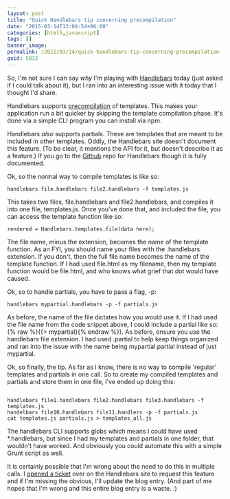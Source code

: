 ```yaml
---
layout: post
title: "Quick Handlebars tip concerning precompilation"
date: "2015-03-14T13:09:54+06:00"
categories: [html5,javascript]
tags: []
banner_image: 
permalink: /2015/03/14/quick-handlebars-tip-concerning-precompilation
guid: 5832
---
```


So, I'm not sure I can say <i>why</i> I'm playing with <a href="http://www.handlebarsjs.com">Handlebars</a> today (just asked if I could talk about it), but I ran into an interesting issue with it today that I thought I'd share.

<!--more-->

Handlebars supports <a href="http://handlebarsjs.com/precompilation.html">precompilation</a> of templates. This makes your application run a bit quicker by skipping the template compilation phase. It's done via a simple CLI program you can install via npm.

Handlebars <i>also</i> supports partials. These are templates that are meant to be included in other templates. Oddly, the Handlebars site doesn't document this feature. (To be clear, it mentions the API for it, but doesn't describe it as a feature.) If you go to the <a href="https://github.com/wycats/handlebars.js/">Github</a> repo for Handlebars though it is fully documented. 

Ok, so the normal way to compile templates is like so:

<pre><code>handlebars file.handlebars file2.handlebars -f templates.js</code></pre>

This takes two files, file.handlebars and file2.handlebars, and compiles it into one file, templates.js. Once you've done that, and included the file, you can access the template function like so: 

<pre><code class="language-javascript">rendered = Handlebars.templates.file(data here);</code></pre>

The file name, minus the extension, becomes the name of the template function. As an FYI, you should name your files with the .handlebars extension. If you don't, then the full file name becomes the name of the template function. If I had used file.html as my filename, then my template function would be file.html, and who knows what grief that dot would have caused.

Ok, so to handle partials, you have to pass a flag, -p:

<pre><code>handlebars mypartial.handlebars -p -f partials.js</code></pre>

As before, the name of the file dictates how you would use it. If I had used the file name from the code snippet above, I could include a partial like so: {% raw %}{{> mypartial}{% endraw %}}. As before, ensure you use the handlebars file extension. I had used .partial to help keep things organized and ran into the issue with the name being mypartial.partial instead of just mypartial.

Ok, so finally, the tip. As far as I know, there is no way to compile 'regular' templates and partials in one call. So to create my compiled templates and partials and store them in one file, I've ended up doing this:

<pre><code>
handlebars file1.handlebars file2.handlebars file3.handlebars -f templates.js
handelbars file10.handlebars file11.handlers -p -f partials.js
cat templates.js partials.js > templates_all.js
</code></pre>

The handlebars CLI supports globs which means I could have used *.handlebars, but since I had my templates and partials in one folder, that wouldn't have worked. And obviously you could automate this with a simple Grunt script as well.

It is certainly possible that I'm wrong about the need to do this in multiple calls. I <a href="https://github.com/wycats/handlebars.js/issues/982">opened a ticket</a> over on the Handlebars site to request this feature and if I'm missing the obvious, I'll update the blog entry. (And part of me hopes that I'm wrong and this entire blog entry is a waste. :)